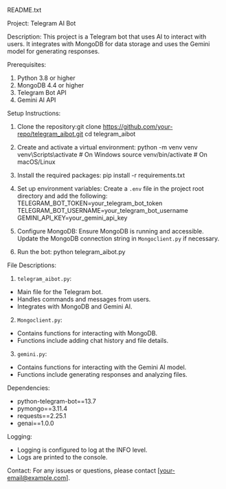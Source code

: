 README.txt

Project: Telegram AI Bot

Description:
This project is a Telegram bot that uses AI to interact with users. It integrates with MongoDB for data storage and uses the Gemini model for generating responses.

Prerequisites:
1. Python 3.8 or higher
2. MongoDB 4.4 or higher
3. Telegram Bot API
4. Gemini AI API

Setup Instructions:

1. Clone the repository:git clone https://github.com/your-repo/telegram_aibot.git cd telegram_aibot

2. Create and activate a virtual environment:
python -m venv venv venv\Scripts\activate # On Windows source venv/bin/activate # On macOS/Linux

3. Install the required packages:
pip install -r requirements.txt

4. Set up environment variables:
Create a `.env` file in the project root directory and add the following:
TELEGRAM_BOT_TOKEN=your_telegram_bot_token TELEGRAM_BOT_USERNAME=your_telegram_bot_username GEMINI_API_KEY=your_gemini_api_key


5. Configure MongoDB:
Ensure MongoDB is running and accessible. Update the MongoDB connection string in `Mongoclient.py` if necessary.

6. Run the bot:
python telegram_aibot.py


File Descriptions:

1. `telegram_aibot.py`:
- Main file for the Telegram bot.
- Handles commands and messages from users.
- Integrates with MongoDB and Gemini AI.

2. `Mongoclient.py`:
- Contains functions for interacting with MongoDB.
- Functions include adding chat history and file details.

3. `gemini.py`:
- Contains functions for interacting with the Gemini AI model.
- Functions include generating responses and analyzing files.

Dependencies:
- python-telegram-bot==13.7
- pymongo==3.11.4
- requests==2.25.1
- genai==1.0.0

Logging:
- Logging is configured to log at the INFO level.
- Logs are printed to the console.

Contact:
For any issues or questions, please contact [your-email@example.com].

